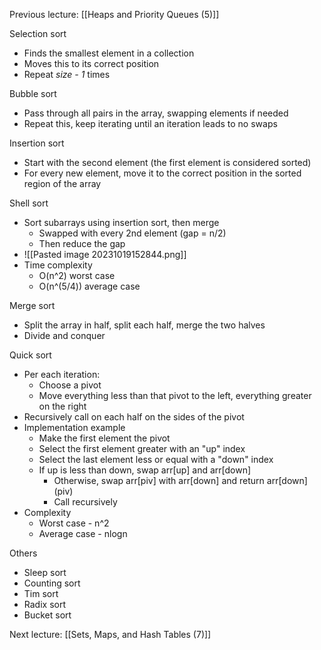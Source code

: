 Previous lecture: [[Heaps and Priority Queues (5)]]


Selection sort
- Finds the smallest element in a collection
- Moves this to its correct position
- Repeat *size - 1* times

Bubble sort
- Pass through all pairs in the array, swapping elements if needed
- Repeat this, keep iterating until an iteration leads to no swaps

Insertion sort
- Start with the second element (the first element is considered sorted)
- For every new element, move it to the correct position in the sorted region of the array

Shell sort
- Sort subarrays using insertion sort, then merge
	- Swapped with every 2nd element (gap = n/2)
	- Then reduce the gap
- ![[Pasted image 20231019152844.png]]
- Time complexity
	- O(n^2) worst case
	- O(n^(5/4)) average case

Merge sort
- Split the array in half, split each half, merge the two halves
- Divide and conquer

Quick sort
- Per each iteration:
	- Choose a pivot
	- Move everything less than that pivot to the left, everything greater on the right
- Recursively call on each half on the sides of the pivot
- Implementation example
	- Make the first element the pivot
	- Select the first element greater with an "up" index
	- Select the last element less or equal with a "down" index
	- If up is less than down, swap arr\[up] and arr\[down]
		- Otherwise, swap arr\[piv] with arr\[down] and return arr\[down] (piv)
		- Call recursively
- Complexity
	- Worst case - n^2
	- Average case - nlogn

Others
- Sleep sort
- Counting sort
- Tim sort
- Radix sort
- Bucket sort


Next lecture: [[Sets, Maps, and Hash Tables (7)]]